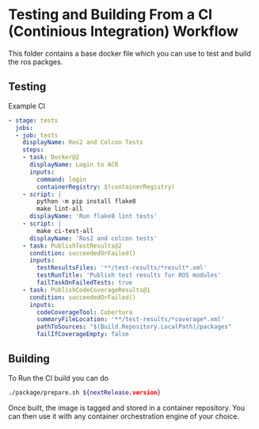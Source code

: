 # Testing and Building From a CI (Continious Integration) Workflow

This folder contains a base docker file which you can use to test and build the ros packges.

## Testing

Example CI

```yaml
- stage: tests
  jobs:
  - job: tests
    displayName: Ros2 and Colcon Tests
    steps:
    - task: Docker@2
      displayName: Login to ACR
      inputs:
        command: login
        containerRegistry: $(containerRegistry)
    - script: |
        python -m pip install flake8
        make lint-all
      displayName: 'Run flake8 lint tests'
    - script: |
        make ci-test-all
      displayName: 'Ros2 and colcon tests'
    - task: PublishTestResults@2
      condition: succeededOrFailed()
      inputs:
        testResultsFiles: '**/test-results/*result*.xml'
        testRunTitle: 'Publish test results for ROS modules'
        failTaskOnFailedTests: true
    - task: PublishCodeCoverageResults@1
      condition: succeededOrFailed()
      inputs:
        codeCoverageTool: Cobertura
        summaryFileLocation: '**/test-results/*coverage*.xml'
        pathToSources: "$(Build.Repository.LocalPath)/packages"
        failIfCoverageEmpty: false
```

## Building

To Run the CI build you can do

```bash
./package/prepare.sh ${nextRelease.version}
```

Once built, the image is tagged and stored in a container repository. You can then use it with any container orchestration engine of your choice.
